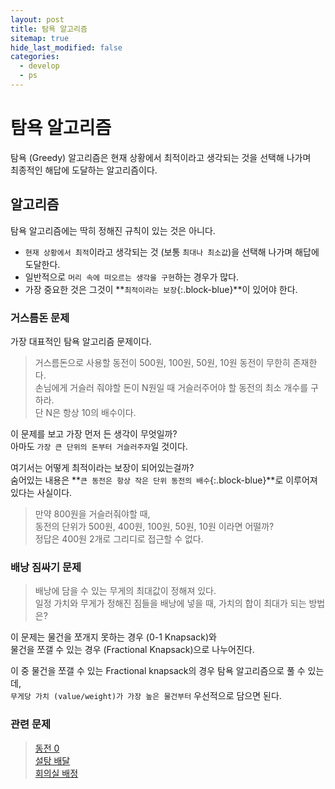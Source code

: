 ```yaml
---
layout: post
title: 탐욕 알고리즘
sitemap: true
hide_last_modified: false
categories:
  - develop
  - ps
---
```

# 탐욕 알고리즘
탐욕 (Greedy) 알고리즘은 현재 상황에서 최적이라고 생각되는 것을 선택해 나가며  
최종적인 해답에 도달하는 알고리즘이다. 

## 알고리즘
탐욕 알고리즘에는 딱히 정해진 규칙이 있는 것은 아니다.  
- `현재 상황에서 최적`이라고 생각되는 것 (보통 `최대나 최소값`)을 선택해 나가며 해답에 도달한다.
- 일반적으로 `머리 속에 떠오르는 생각을 구현`하는 경우가 많다.
- 가장 중요한 것은 그것이 **`최적이라는 보장`{:.block-blue}**이 있어야 한다.

### 거스름돈 문제
가장 대표적인 탐욕 알고리즘 문제이다.  
> 거스름돈으로 사용할 동전이 500원, 100원, 50원, 10원 동전이 무한히 존재한다.  
손님에게 거슬러 줘야할 돈이 N원일 때 거슬러주어야 할 동전의 최소 개수를 구하라.  
단 N은 항상 10의 배수이다.

이 문제를 보고 가장 먼저 든 생각이 무엇일까?  
아마도 `가장 큰 단위의 돈부터 거슬러주자`일 것이다.  

여기서는 어떻게 최적이라는 보장이 되어있는걸까?  
숨어있는 내용은 **`큰 동전은 항상 작은 단위 동전의 배수`{:.block-blue}**로 이루어져 있다는 사실이다.  

> 만약 800원을 거슬러줘야할 때,  
동전의 단위가 500원, 400원, 100원, 50원, 10원 이라면 어떨까?  
정답은 400원 2개로 그리디로 접근할 수 없다.

### 배낭 짐싸기 문제
> 배낭에 담을 수 있는 무게의 최대값이 정해져 있다.  
일정 가치와 무게가 정해진 짐들을 배낭에 넣을 때, 가치의 합이 최대가 되는 방법은?  

이 문제는 물건을 쪼개지 못하는 경우 (0-1 Knapsack)와  
물건을 쪼갤 수 있는 경우 (Fractional Knapsack)으로 나누어진다.

이 중 물건을 쪼갤 수 있는 Fractional knapsack의 경우 탐욕 알고리즘으로 풀 수 있는데,  
`무게당 가치 (value/weight)가 가장 높은 물건부터` 우선적으로 담으면 된다.

### 관련 문제 

> [동전 0](https://www.acmicpc.net/problem/11047)  
[설탕 배달](https://www.acmicpc.net/problem/2839)  
[회의실 배정](https://www.acmicpc.net/problem/1931)  
